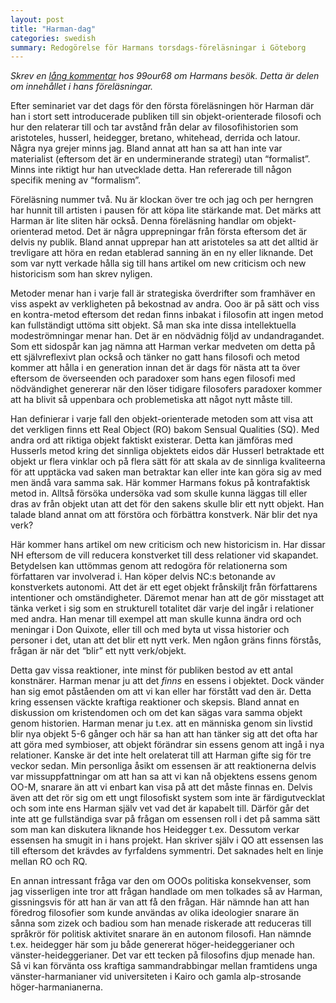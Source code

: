 ```yaml
---
layout: post
title: "Harman-dag"
categories: swedish 
summary: Redogörelse för Harmans torsdags-föreläsningar i Göteborg
---
```

*Skrev en [lång kommentar](http://www.isk-gbg.org/99our68/?p=1023#comment-195795) hos 99our68 om Harmans besök. Detta är delen om innehållet i hans föreläsningar.*

Efter seminariet var det dags för den första föreläsningen hör Harman där han i stort sett introducerade publiken till sin objekt-orienterade filosofi och hur den relaterar till och tar avstånd från delar av filosofihistorien som aristoteles, husserl, heidegger, bretano, whitehead, derrida och latour. Några nya grejer minns jag. Bland annat att han sa att han inte var materialist (eftersom det är en underminerande strategi) utan “formalist”. Minns inte riktigt hur han utvecklade detta. Han refererade till någon specifik mening av “formalism”.

Föreläsning nummer två. Nu är klockan över tre och jag och per herngren har hunnit till artisten i pausen för att köpa lite stärkande mat. Det märks att Harman är lite sliten här också. Denna föreläsning handlar om objekt-orienterad metod. Det är några upprepningar från första eftersom det är delvis ny publik. Bland annat upprepar han att aristoteles sa att det alltid är trevligare att höra en redan etablerad sanning än en ny eller liknande. Det som var nytt verkade hålla sig till hans artikel om new criticism och new historicism som han skrev nyligen.

Metoder menar han i varje fall är strategiska överdrifter som framhäver en viss aspekt av verkligheten på bekostnad av andra. Ooo är på sätt och viss en kontra-metod eftersom det redan finns inbakat i filosofin att ingen metod kan fullständigt uttöma sitt objekt. Så man ska inte dissa intellektuella modeströmningar menar han. Det är en nödvädnig följd av undandragandet. Som ett sidospår kan jag nämna att Harman verkar medveten om detta på ett självreflexivt plan också och tänker no gatt hans filosofi och metod kommer att hålla i en generation innan det är dags för nästa att ta över eftersom de överseenden och paradoxer som hans egen filosofi med nödvändighet genererar när den löser tidigare filosofers paradoxer kommer att ha blivit så uppenbara och problemetiska att något nytt måste till.

Han definierar i varje fall den objekt-orienterade metoden som att visa att det verkligen finns ett Real Object (RO) bakom Sensual Qualities (SQ). Med andra ord att riktiga objekt faktiskt existerar. Detta kan jämföras med Husserls metod kring det sinnliga objektets eidos där Husserl betraktade ett objekt ur flera vinklar och på flera sätt för att skala av de sinnliga kvaliteerna för att upptäcka vad saken man betraktar kan eller inte kan göra sig av med men ändå vara samma sak. Här kommer Harmans fokus på kontrafaktisk metod in. Alltså försöka undersöka vad som skulle kunna läggas till eller dras av från objekt utan att det för den sakens skulle blir ett nytt objekt. Han talade bland annat om att förstöra och förbättra konstverk. När blir det nya verk?

Här kommer hans artikel om new criticism och new historicism in. Har dissar NH eftersom de vill reducera konstverket till dess relationer vid skapandet. Betydelsen kan uttömmas genom att redogöra för relationerna som författaren var involverad i. Han köper delvis NC:s betonande av konstverkets autonomi. Att det är ett eget objekt frånskiljt från författarens intentioner och omständigheter. Däremot menar han att de gör misstaget att tänka verket i sig som en strukturell totalitet där varje del ingår i relationer med andra. Han menar till exempel att man skulle kunna ändra ord och meningar i Don Quixote, eller till och med byta ut vissa historier och personer i det, utan att det blir ett nytt verk. Men ngåon gräns finns förstås, frågan är när det “blir” ett nytt verk/objekt.

Detta gav vissa reaktioner, inte minst för publiken bestod av ett antal konstnärer. Harman menar ju att det *finns* en essens i objektet. Dock vänder han sig emot påståenden om att vi kan eller har förstått vad den är. Detta kring essensen väckte kraftiga reaktioner och skepsis. Bland annat en diskussion om kristendomen och om det kan sägas vara samma objekt genom historien. Harman menar ju t.ex. att en människa genom sin livstid blir nya objekt 5-6 gånger och här sa han att han tänker sig att det ofta har att göra med symbioser, att objekt förändrar sin essens genom att ingå i nya relationer. Kanske är det inte helt orelaterat till att Harman gifte sig för tre veckor sedan. Min personliga åsikt om essensen är att reaktionerna delvis var missuppfattningar om att han sa att vi kan nå objektens essens genom OO-M, snarare än att vi enbart kan visa på att det måste finnas en. Delvis även att det rör sig om ett ungt filosofiskt system som inte är färdigutvecklat och som inte ens Harman själv vet vad det är kapabelt till. Därför går det inte att ge fullständiga svar på frågan om essensen roll i det på samma sätt som man kan diskutera liknande hos Heidegger t.ex. Dessutom verkar essensen ha smugit in i hans projekt. Han skriver själv i QO att essensen las till eftersom det krävdes av fyrfaldens symmentri. Det saknades helt en linje mellan RO och RQ.

En annan intressant fråga var den om OOOs politiska konsekvenser, som jag visserligen inte tror att frågan handlade om men tolkades så av Harman, gissningsvis för att han är van att få den frågan. Här nämnde han att han föredrog filosofier som kunde användas av olika ideologier snarare än sånna som zizek och badiou som han menade riskerade att reduceras till språkrör för politisk aktivitet snarare än en autonom filosofi. Han nämnde t.ex. heidegger här som ju både genererat höger-heideggerianer och vänster-heideggerianer. Det var ett tecken på filosofins djup menade han. Så vi kan förvänta oss kraftiga sammandrabbingar mellan framtidens unga vänster-harmanianer vid universiteten i Kairo och gamla alp-strosande höger-harmanianerna.

